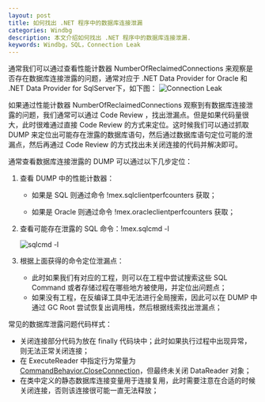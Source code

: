 ```yaml
---
layout: post
title: 如何找出 .NET 程序中的数据库连接泄漏
categories: Windbg
description: 本文介绍如何找出 .NET 程序中的数据库连接泄漏.
keywords: Windbg，SQL，Connection Leak
---
```


通常我们可以通过查看性能计数器 NumberOfReclaimedConnections 来观察是否存在数据库连接泄露的问题，通常对应于 .NET Data Provider for Oracle 和 .NET Data Provider for SqlServer下，如下图：
![Connection Leak](https://crushonme-1256821258.cos.ap-shanghai.myqcloud.com/Connectionleak.png)

如果通过性能计数器 NumberOfReclaimedConnections 观察到有数据库连接泄露的问题，我们通常可以通过 Code Review ，找出泄漏点。但是如果代码量很大，此时很难通过直接 Code Review 的方式来定位。这时候我们可以通过抓取 DUMP 来定位出可能存在泄露的数据库语句，然后通过数据库语句定位可能的泄漏点，然后再通过 Code Review 的方式找出未关闭连接的代码并解决即可。

通常查看数据库连接泄露的 DUMP 可以通过以下几步定位：

1. 查看 DUMP 中的性能计数器：

   - 如果是 SQL 则通过命令 !mex.sqlclientperfcounters 获取；

   - 如果是 Oracle 则通过命令 !mex.oracleclientperfcounters 获取；

2. 查看可能存在泄露的 SQL 命令：!mex.sqlcmd -l

   ![sqlcmd -l](https://crushonme-1256821258.cos.ap-shanghai.myqcloud.com/sqlcmd-l.png)

3. 根据上面获得的命令定位泄漏点：

   - 此时如果我们有对应的工程，则可以在工程中尝试搜索这些 SQL Command 或者存储过程在哪些地方被使用，并定位出问题点；
   - 如果没有工程，在反编译工具中无法进行全局搜索，因此可以在 DUMP 中通过 GC Root 尝试恢复出调用栈，然后根据线索找出泄漏点；

常见的数据库泄露问题代码样式：

- 关闭连接部分代码为放在 finally 代码块中；此时如果执行过程中出现异常，则无法正常关闭连接；
- 在 ExecuteReader 中指定行为常量为 [CommandBehavior.CloseConnection](https://msdn.microsoft.com/en-us/library/system.data.commandbehavior(v=vs.110).aspx)，但最终未关闭 DataReader 对象；
- 在类中定义的静态数据库连接变量用于连接复用，此时需要注意在合适的时候关闭连接，否则该连接很可能一直无法释放；